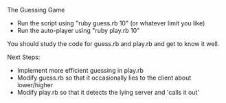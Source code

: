 
The Guessing Game

* Run the script using "ruby guess.rb 10" (or whatever limit you like)
* Run the auto-player using "ruby play.rb 10"

You should study the code for guess.rb and play.rb and get to know it well.

Next Steps:

* Implement more efficient guessing in play.rb
* Modify guess.rb so that it occasionally lies to the client about lower/higher
* Modify play.rb so that it detects the lying server and 'calls it out'
